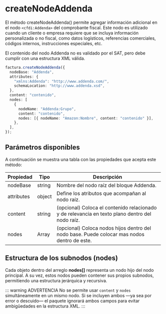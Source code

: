 # createNodeAddenda

El método createNodeAddenda() permite agregar información adicional en el nodo `<cfdi:Addenda>` del comprobante fiscal.
Este nodo es utilizado cuando un cliente o empresa requiere que se incluya información personalizada o no fiscal, como datos logísticos, referencias comerciales, códigos internos, instrucciones especiales, etc.

El contenido del nodo Addenda no es validado por el SAT, pero debe cumplir con una estructura XML válida.

```ts
factura.createNodeAddenda({
  nodeBase: "Addenda",
  attributes: {
    "xmlns:Addenda": "http://www.addenda.com/",
    schemaLocation: "http://www.addenda.xsd",
  },
  content: "contenido",
  nodes: [
    {
      nodeName: "Addenda:Grupo",
      content: "contenido",
      nodes: [{ nodeName: "Amazon:Nombre", content: "contenido" }],
    },
  ],
});
```

## Parámetros disponibles

A continuación se muestra una tabla con las propiedades que acepta este método:

| Propiedad  | Tipo   | Descripción                                                                                     |
| ---------- | ------ | ----------------------------------------------------------------------------------------------- |
| nodeBase   | string | Nombre del nodo raíz del bloque Addenda.                                                        |
| attributes | object | Define los atributos que acompañan al nodo raíz.                                                |
| content    | string | (opcional) Coloca el contenido relacionado y de relevancia en texto plano dentro del nodo raíz. |
| nodes      | Array  | (opcional) Coloca nodos hijos dentro del nodo base. Puede colocar mas nodos dentro de este.     |

## Estructura de los subnodos (nodes)

Cada objeto dentro del arreglo **nodes[]** representa un nodo hijo del nodo principal. A su vez, estos nodos pueden contener sus propios subnodos, permitiendo una estructura jerárquica y recursiva.

::: warning ADVERTENCIA
No se permite usar `content` y `nodes` simultáneamente en un mismo nodo. Si se incluyen ambos —ya sea por error o descuido— el paquete ignorará ambos campos para evitar ambigüedades en la estructura XML.
:::

<!-- ## Lista de errores

Vaya a la seccion <a href="/docs/v3.0/validador/lista-de-errores#addenda">`Lista de errores:Addenda`</a> para tener la lista de errores que se puede generar.
 -->
